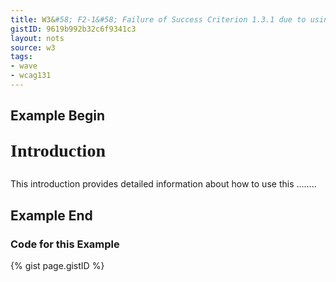 ```yaml
---
title: W3&#58; F2-1&#58; Failure of Success Criterion 1.3.1 due to using changes in text presentation to convey information without using the appropriate markup or text
gistID: 9619b992b32c6f9341c3
layout: nots
source: w3
tags:
- wave
- wcag131
---
```


<h2 aria-describedby="{{ page.gistID }}">Example Begin</h2>
<div class="rendered-not">
<style type="text/css">
 .heading1{
        font-family: Times, serif;
        font-size:200%;
        font-weight:bold;
 }
 </style>

 <p class="heading1">Introduction</p>
 <p>This introduction provides detailed information about how to use this 
 ........
 </p>
</div> <!-- rendered-not -->

<h2 aria-describedby="{{ page.gistID }}">Example End</h2>

<h3 aria-describedby="{{ page.gistID }}">Code for this Example</h3>
{% gist page.gistID %}
